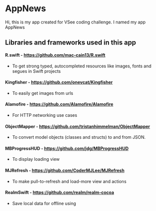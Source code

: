 # AppNews

Hi, this is my app created for VSee coding challenge. I named my app AppNews

## Libraries and frameworks used in this app

#### R.swift - https://github.com/mac-cain13/R.swift
- To get strong typed, autocompleted resources like images, fonts and segues in Swift projects

#### Kingfisher - https://github.com/onevcat/Kingfisher
- To easily get images from urls

#### Alamofire - https://github.com/Alamofire/Alamofire
- For HTTP networking use cases

#### ObjectMapper - https://github.com/tristanhimmelman/ObjectMapper
- To convert model objects (classes and structs) to and from JSON.

#### MBProgressHUD - https://github.com/jdg/MBProgressHUD
- To display loading view

#### MJRefresh - https://github.com/CoderMJLee/MJRefresh
- To make pull-to-refresh and load-more view and actions

#### RealmSwift - https://github.com/realm/realm-cocoa
- Save local data for offline using
